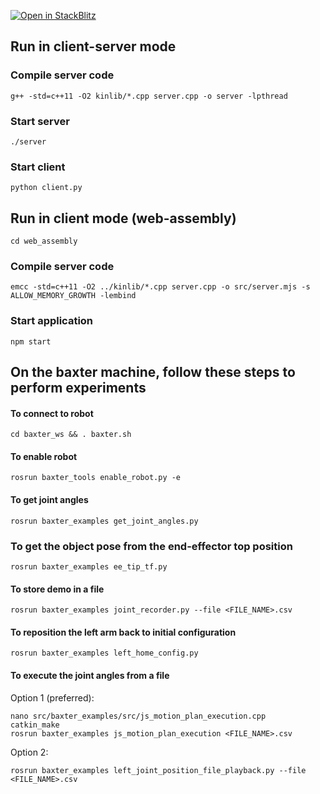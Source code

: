 [![Open in StackBlitz](https://developer.stackblitz.com/img/open_in_stackblitz_small.svg)](https://stackblitz.com/github/dibyendu/self-evaluation?configPath=web_assembly)

## Run in client-server mode
### Compile server code

`g++ -std=c++11 -O2 kinlib/*.cpp server.cpp -o server -lpthread`

### Start server
`./server`

### Start client
`python client.py`




## Run in client mode (web-assembly)

`cd web_assembly`

### Compile server code

`emcc -std=c++11 -O2 ../kinlib/*.cpp server.cpp -o src/server.mjs -s ALLOW_MEMORY_GROWTH -lembind`

### Start application
`npm start`




## On the baxter machine, follow these steps to perform experiments

#### To connect to robot
`cd baxter_ws && . baxter.sh`

#### To enable robot
`rosrun baxter_tools enable_robot.py -e`

#### To get joint angles
`rosrun baxter_examples get_joint_angles.py`

### To get the object pose from the end-effector top position
`rosrun baxter_examples ee_tip_tf.py`

#### To store demo in a file
`rosrun baxter_examples joint_recorder.py --file <FILE_NAME>.csv`

#### To reposition the left arm back to initial configuration
`rosrun baxter_examples left_home_config.py`

#### To execute the joint angles from a file

Option 1 (preferred):

  ```
  nano src/baxter_examples/src/js_motion_plan_execution.cpp 
  catkin_make
  rosrun baxter_examples js_motion_plan_execution <FILE_NAME>.csv
  ```

Option 2:

`rosrun baxter_examples left_joint_position_file_playback.py --file <FILE_NAME>.csv`
